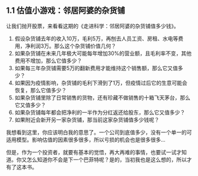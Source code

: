 ## 1.1 估值小游戏：邻居阿婆的杂货铺

让我们抛开股票，来看看这期的《走进科学：邻居阿婆的杂货铺值多少钱》。

1. 假设杂货铺去年的收入10万，毛利5万，再刨去人员工资、房租、水电等费用，净利润3万。那么这个杂货铺价值几何？
2. 如果杂货铺在未来几年极大可能每年增加30%的营业额，且毛利率不变，其他费用不增加，那么它值多少？
3. 如果每三年杂货铺需要5万的翻新费用才能维持这个销售额，那么它又值多少？
4. 如果因为疫情影响，杂货铺的毛利下滑到了1万，但疫情过后它的生意可能会恢复，那么它值多少？
5. 如果杂货铺里除了日常销售的货物，还有珍藏不做销售的十箱飞天茅台，那么它又值多少？
6. 如果杂货铺每年都会把净利的一半作为分红返还给股东，那么它又值多少？
7. 如果附近会新开另一家杂货铺，那当前这家杂货铺值多少钱呢？

我想看到这里，你应该明白我的意思了。一个公司到底值多少，没有一个单一的可适用模型。影响估值的因素很多很多，所以亏损的机会也是很多很多...

但是，作为一个投资者，就要有基本的觉悟，再大再难的事情，也要试一试才知道。你又怎么知道你不会是下一个巴菲特呢？是的，当初我也是这么想的，所以才有了这本书。
